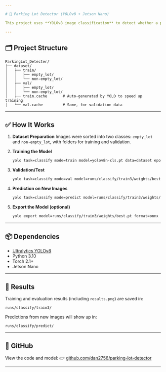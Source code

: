```yaml
---

# 🚗 Parking Lot Detector (YOLOv8 + Jetson Nano)

This project uses **YOLOv8 image classification** to detect whether a parking space is **empty** or **not empty** based on images. It was trained and run entirely on a **Jetson Nano**.

---
```


## 🗂️ Project Structure

```
ParkingLot_Detecter/
├── dataset/
│   ├── train/
│   │   ├── empty_lot/
│   │   └── non-empty_lot/
│   ├── val/
│   │   ├── empty_lot/
│   │   └── non-empty_lot/
│   ├── train.cache       # Auto-generated by YOLO to speed up training
│   └── val.cache         # Same, for validation data
```

---

## ✅ How It Works

1. **Dataset Preparation**
   Images were sorted into two classes: `empty_lot` and `non-empty_lot`, with folders for training and validation.

2. **Training the Model**

   ```bash
   yolo task=classify mode=train model=yolov8n-cls.pt data=dataset epochs=50 imgsz=224
   ```

3. **Validation/Test**

   ```bash
   yolo task=classify mode=val model=runs/classify/train3/weights/best.pt data=dataset
   ```

4. **Prediction on New Images**

   ```bash
   yolo task=classify mode=predict model=runs/classify/train3/weights/best.pt source=/path/to/test/images
   ```

5. **Export the Model (optional)**

   ```bash
   yolo export model=runs/classify/train3/weights/best.pt format=onnx
   ```

---

## 📦 Dependencies

* [Ultralytics YOLOv8](https://github.com/ultralytics/ultralytics)
* Python 3.10
* Torch 2.1+
* Jetson Nano

---

## 📸 Results

Training and evaluation results (including `results.png`) are saved in:

```
runs/classify/train3/
```

Predictions from new images will show up in:

```
runs/classify/predict/
```

---

## 🔗 GitHub

View the code and model:
👉 [github.com/dan2756/parking-lot-detector](https://github.com/dan2756/parking-lot-detector)

---
